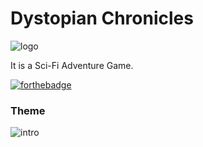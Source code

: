 # Dystopian Chronicles
![logo](https://github.com/pri-k/Dystopian-Chronicles/blob/main/logo.jpg)

It is a Sci-Fi Adventure Game.

[![forthebadge](https://forthebadge.com/images/badges/made-with-python.svg)](https://forthebadge.com)  

### Theme
![intro](https://github.com/pri-k/Dystopian-Chronicles/blob/main/intro.jpg)
